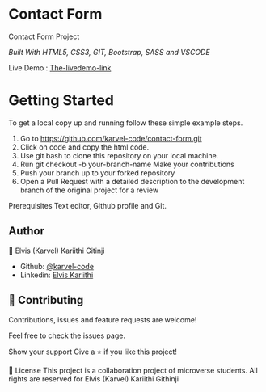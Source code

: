 # Contact Form

Contact Form Project

<i>Built With HTML5, CSS3, GIT, Bootstrap, SASS and VSCODE</i>

Live Demo : [The-livedemo-link]( https://karvel-code.github.io/contact-form/)

<h1>Getting Started</h1>

To get a local copy up and running follow these simple example steps.

1. Go to https://github.com/karvel-code/contact-form.git
2. Click on code and copy the html code.
3. Use git bash to clone this repository on your local machine.
4. Run git checkout -b your-branch-name Make your contributions
5. Push your branch up to your forked repository
6. Open a Pull Request with a detailed description to the development branch of the original project for a review

Prerequisites Text editor, Github profile and Git.

<h2>Author</h2>

👤 Elvis (Karvel) Kariithi Gitinji

- Github: [@karvel-code](https://github.com/karvel-code)
- Linkedin: [Elvis Kariithi](https://www.linkedin.com/in/elvis-kariithi-b6b5b31b6/)
<h2>
🤝 Contributing 
</h2>
Contributions, issues and feature requests are welcome!

Feel free to check the issues page.

Show your support Give a ⭐️ if you like this project!

📝 License This project is a collaboration project of microverse students. All rights are reserved for Elvis (Karvel) Kariithi Githinji

